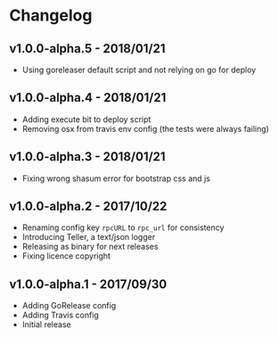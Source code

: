 # Changelog

## v1.0.0-alpha.5 - 2018/01/21

- Using goreleaser default script and not relying on go for deploy

## v1.0.0-alpha.4 - 2018/01/21

- Adding execute bit to deploy script
- Removing osx from travis env config (the tests were always failing)

## v1.0.0-alpha.3 - 2018/01/21

- Fixing wrong shasum error for bootstrap css and js

## v1.0.0-alpha.2 - 2017/10/22

- Renaming config key `rpcURL` to `rpc_url` for consistency
- Introducing Teller, a text/json logger
- Releasing as binary for next releases
- Fixing licence copyright

## v1.0.0-alpha.1 - 2017/09/30

- Adding GoRelease config
- Adding Travis config
- Initial release
